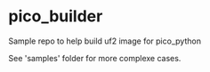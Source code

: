 # pico_builder
Sample repo to help build uf2 image for pico_python

See 'samples' folder for more complexe cases.